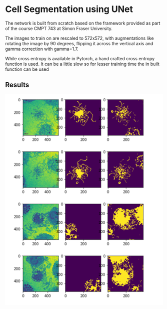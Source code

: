 # Cell Segmentation using UNet

The network is built from scratch based on the framework provided as part of the course CMPT 743 at Simon Fraser University.

The images to train on are rescaled to 572x572, with augmentations like rotating the image by 90 degrees, flipping it across the vertical axis and gamma correction with gamma=1.7.

While cross entropy is available in Pytorch, a hand crafted cross entropy function is used. It can be a little slow so for lesser training time the in built function can be used

## Results
![alt text](https://github.com/priyanka1706/Cell-Segmentation-using-UNet/blob/master/Resullts.PNG)
